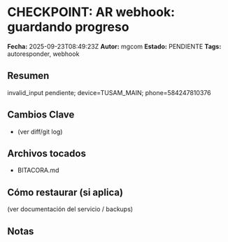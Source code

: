 # CHECKPOINT: AR webhook: guardando progreso
**Fecha:** 2025-09-23T08:49:23Z
**Autor:** mgcom
**Estado:** PENDIENTE
**Tags:** autoresponder, webhook

## Resumen
invalid_input pendiente; device=TUSAM_MAIN; phone=584247810376

## Cambios Clave
- (ver diff/git log)

## Archivos tocados
- BITACORA.md

## Cómo restaurar (si aplica)
(ver documentación del servicio / backups)

## Notas

